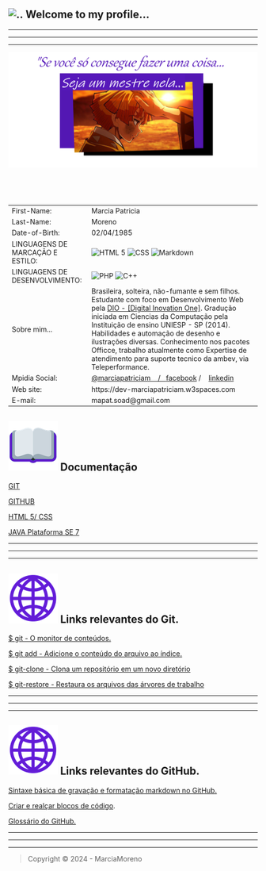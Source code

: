 ##  ![..](https://github.com/MarciaMoreno/MarciaMoreno/raw/main/Imagens/emoji-m%C3%A3os-dadas.png) Welcome to my profile... 
<hr>
<hr>
<hr>

<div>
   <img src="Imagens/frase-efeito.png" alt="Minha frase de força bruta" />
</div>
<div>
    <div style="overflow-x:a;">
        <table>
            <thead>
                <h2> &nbsp&nbsp&nbsp&nbsp&nbsp &nbsp &nbsp</h2>
            </thead>
            <tr>
            <td>First-Name: </td>
            <td>Marcia Patricia</td>
            </tr>
            <tr>
            <td>Last-Name:</td>
            <td>Moreno</td>
            </tr>
            <tr>
            <td>Date-of-Birth:</td>
            <td>02/04/1985</td>
            </tr>
            <tr>
            <td>LINGUAGENS DE MARCAÇÃO E ESTILO:</td>
            <td>
                <img src="https://img.shields.io/badge/HTML5-E34F26?style=for-the-badge&logo=html5&logoColor=white" alt="HTML 5" />
                <img src="https://img.shields.io/badge/CSS3-1572B6?style=for-the-badge&logo=css3&logoColor=white" alt="CSS" />
                <img src="https://img.shields.io/badge/Markdown-000?style=for-the-badge&logo=markdown" alt="Markdown" />						
            </td>
            </tr>
            <tr>
            <td>LINGUAGENS DE DESENVOLVIMENTO:</td>
            <td>
                <img src="https://img.shields.io/badge/PHP-777BB4?style=for-the-badge&logo=php&logoColor=white" alt="PHP" />
                <img src="https://img.shields.io/badge/C%2B%2B-00599C?style=for-the-badge&logo=c%2B%2B&logoColor=white" alt="C++" />
            </td>
            </tr>						
            <tr>
            <td>Sobre mim...</td>
            <td>Brasileira, solteira, não-fumante e sem filhos. Estudante com foco em Desenvolvimento Web pela 
            <a href="https://web.dio.me/track/santander-2024-backend-com-java">DIO - [Digital Inovation One]</a>. 
            Gradução iniciada em Ciencias da Computação pela Instituição de ensino UNIESP - SP (2014). Habilidades 
            e automação de desenho e ilustrações diversas. Conhecimento nos pacotes Officce, trabalho atualmente 
            como Expertise de atendimento para suporte tecnico da ambev, via Teleperformance.   </td>
            </tr>
            <tr>
            <td>Mpidia Social: </td>
            <td>
                <a href="https://www.youtube.com/channel/UCIl3wm3BjyE4AzxmL5hGm0Q">@marciapatriciam &nbsp&nbsp / &nbsp&nbsp</a><a href="https://www.facebook.com/profile.php?id=61559592734029">facebook</a> / &nbsp&nbsp <a href="linkedin.com/in/marcia-patricia-moreno-68b4b230a"> linkedin</a>
            </td>
            </tr>
            <tr>
               <td>Web site: </td>
               <td>https://dev-marciapatriciam.w3spaces.com</td>
            </tr>
            <tr>
            <td> E-mail:</td>
            <td> mapat.soad@gmail.com
            </tr>
        </table>
    </div>
</div>  

## ![..](https://github.com/MarciaMoreno/MarciaMoreno/raw/main/Imagens/emoji-livro-aberto.png) Documentação
<div>  
     <p><a href="https://git-scm.com/doc"> GIT </a></p>
     <p><a href="https://docs.github.com/pt"> GITHUB </a></p>
     <p><a href="https://www.w3schools.com/html/default.asp"> HTML 5/ CSS </a></p>
     <p><a href="https://docs.oracle.com/javase/7/docs/api/java/lang/String.html"> JAVA Plataforma SE 7 </a></p>
</div>  
<hr>
<hr>
<hr>

## ![..](https://github.com/MarciaMoreno/MarciaMoreno/raw/main/Imagens/emoji-globo.png) Links relevantes do Git.
<div>
    <p><a href="https://git-scm.com/docs/git/pt_BR">$ git - O monitor de conteúdos.</a></p>
    <p><a href="https://git-scm.com/docs/git-add/pt_BR">$ git add - Adicione o conteúdo do arquivo ao índice.</a></p>
    <p><a href="https://git-scm.com/docs/git-clone/pt_BR">$ git-clone - Clona um repositório em um novo diretório</a></p>
    <p><a href="https://git-scm.com/docs/git-restore/pt_BR">$ git-restore - Restaura os arquivos das árvores de trabalho</a></p>
</div>
<hr>
<hr>
<hr> 

## ![..](https://github.com/MarciaMoreno/MarciaMoreno/raw/main/Imagens/emoji-globo.png) Links relevantes do GitHub.
<div>
    <p><a href="https://docs.github.com/pt/get-started/writing-on-github/getting-started-with-writing-and-formatting-on-github/basic-writing-and-formatting-syntax">Sintaxe básica de gravação e formatação markdown no GitHub.</a></p>
    <p><a href="https://docs.github.com/pt/get-started/writing-on-github/working-with-advanced-formatting/creating-and-highlighting-code-blocks">Criar e realçar blocos de código</a>.</p>
    <p><a href="https://docs.github.com/pt/get-started/learning-about-github/github-glossary">Glossário do GitHub.</a></p>
</div>
<hr>
<hr>
<hr> 

> Copyright © 2024 - MarciaMoreno

